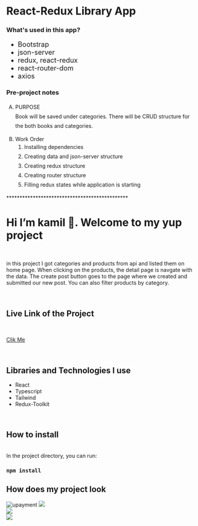 <h1>React-Redux Library App</h1>

<h3>What's used in this app?</h3>
<ul style="font-size: 18px;">
  <li>Bootstrap</li>
  <li>json-server</li>
  <li>redux, react-redux</li>
  <li>react-router-dom</li>
  <li>axios</li>
</ul>

<h3>Pre-project notes</h3>
<ol type="A">
  <li style="line-height: 25px;">
    PURPOSE <br>
    Book will be saved under categories. There will be CRUD structure for the both books and categories.</p>
  </li>
  <li>Work Order <br>
    <ol style="line-height: 25px;">
        <li>Installing dependencies</li>
        <li>Creating data and json-server structure</li>
        <li>Creating redux structure</li>
        <li>Creating router structure</li>
        <li>Filling redux states while application is starting</li>
    </ol>
  </li>
</ol>
**********************************************
<h1>Hi I’m kamil 👋. Welcome to my yup project </h1>

<br>

<p>in this project I got categories and products from api and listed them on home page. When clicking on the products, the detail page is navgate with the data. The create post button goes to the page where we created and submitted our new post. You can also filter products by category.</p>

<br>

<h2>Live Link of the Project</h2>

<br>

[Clik Me](https://selman-reactjs.vercel.app/)

<br>

<h2>Libraries and Technologies I use</h2>
 
 * React 
 * Typescript
 * Tailwind
 * Redux-Toolkit


 


 
 <br>
 
<h2>How to install</h2>

<br>
In the project directory, you can run:

### `npm install`



<h2>How does my project look</h2>




![upayment](https://user-images.githubusercontent.com/97898216/198263902-60495ad4-02bb-492b-b384-9669bedbb716.gif)
![](./gifs/gif1.gif)
<br>
![](./gifs/gif2.gif)
<br>
![](./gifs/gif3.gif)
